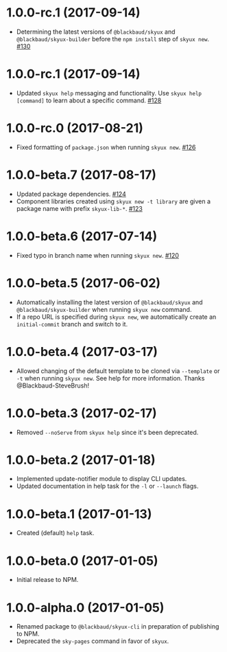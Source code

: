 # 1.0.0-rc.1 (2017-09-14)

- Determining the latest versions of `@blackbaud/skyux` and `@blackbaud/skyux-builder` before the `npm install` step of `skyux new`. [#130](https://github.com/blackbaud/skyux-cli/pull/130)

# 1.0.0-rc.1 (2017-09-14)

- Updated `skyux help` messaging and functionality.  Use `skyux help [command]` to learn about a specific command. [#128](https://github.com/blackbaud/skyux-cli/pull/128)

# 1.0.0-rc.0 (2017-08-21)

- Fixed formatting of `package.json` when running `skyux new`. [#126](https://github.com/blackbaud/skyux-cli/pull/126)

# 1.0.0-beta.7 (2017-08-17)

- Updated package dependencies. [#124](https://github.com/blackbaud/skyux-cli/pull/124)
- Component libraries created using `skyux new -t library` are given a package name with prefix `skyux-lib-*`. [#123](https://github.com/blackbaud/skyux-cli/pull/123)

# 1.0.0-beta.6 (2017-07-14)

- Fixed typo in branch name when running `skyux new`. [#120](https://github.com/blackbaud/skyux-cli/pull/120)

# 1.0.0-beta.5 (2017-06-02)

- Automatically installing the latest version of `@blackbaud/skyux` and `@blackbaud/skyux-builder` when running `skyux new` command.
- If a repo URL is specified during `skyux new`, we automatically create an `initial-commit` branch and switch to it.

# 1.0.0-beta.4 (2017-03-17)

- Allowed changing of the default template to be cloned via `--template` or `-t` when running `skyux new`.  See help for more information.  Thanks @Blackbaud-SteveBrush!

# 1.0.0-beta.3 (2017-02-17)

- Removed `--noServe` from `skyux help` since it's been deprecated.

# 1.0.0-beta.2 (2017-01-18)

- Implemented update-notifier module to display CLI updates.
- Updated documentation in help task for the `-l` or `--launch` flags.

# 1.0.0-beta.1 (2017-01-13)

- Created (default) `help` task.

# 1.0.0-beta.0 (2017-01-05)

- Initial release to NPM.

# 1.0.0-alpha.0 (2017-01-05)

- Renamed package to `@blackbaud/skyux-cli` in preparation of publishing to NPM.
- Deprecated the `sky-pages` command in favor of `skyux`.
